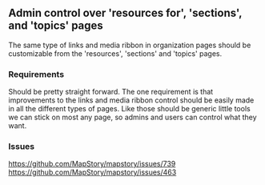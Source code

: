 ## Admin control over 'resources for', 'sections', and 'topics' pages

The same type of links and media ribbon in organization pages should be customizable from the
'resources', 'sections' and 'topics' pages.

### Requirements

Should be pretty straight forward. The one requirement is that improvements to the links and media ribbon
control should be easily made in all the different types of pages. Like those should be generic little
tools we can stick on most any page, so admins and users can control what they want.


### Issues

https://github.com/MapStory/mapstory/issues/739
https://github.com/MapStory/mapstory/issues/463
